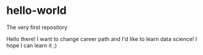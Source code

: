 # hello-world
The very first repository

Hello there!
I want to change career path and I'd like to learn data science! I hope I can learn it ;)
